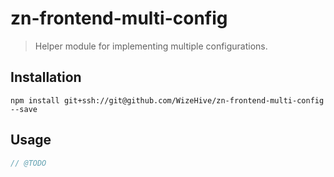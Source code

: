 # zn-frontend-multi-config

> Helper module for implementing multiple configurations.

## Installation

```shell
npm install git+ssh://git@github.com/WizeHive/zn-frontend-multi-config --save
```

## Usage

```js
// @TODO
```
